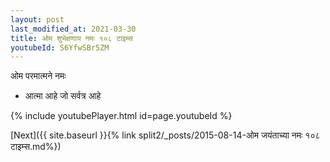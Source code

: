 ```yaml
---
layout: post
last_modified_at: 2021-03-30
title: ओम शुभेक्षणाय नमः १०८ टाइम्स
youtubeId: S6YfwSBr5ZM
---
```

 
 
 ओम परमात्मने नमः  
 
 -  आत्मा आहे जो सर्वत्र आहे 
 
  
 
  
 
 
 
 
 
 


{% include youtubePlayer.html id=page.youtubeId %}
 
[Next]({{ site.baseurl }}{% link  split2/_posts/2015-08-14-ओम जयंताच्या नमः १०८ टाइम्स.md%})
 
